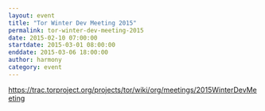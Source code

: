```yaml
---
layout: event
title: "Tor Winter Dev Meeting 2015"
permalink: tor-winter-dev-meeting-2015
date: 2015-02-10 07:00:00
startdate: 2015-03-01 08:00:00
enddate: 2015-03-06 18:00:00
author: harmony
category: event
---
```


https://trac.torproject.org/projects/tor/wiki/org/meetings/2015WinterDevMeeting
